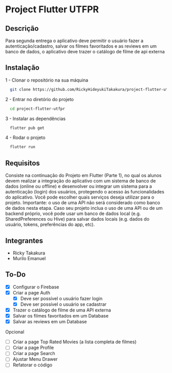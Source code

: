 # Project Flutter UTFPR

## Descrição

Para segunda entrega o aplicativo deve permitir o usuário fazer a autenticação/cadastro, salvar os filmes favoritados e as reviews em um banco de dados, o aplicativo deve trazer o catálogo de filme de api externa

## Instalação

1 - Clonar o repositório na sua máquina

```bash
  git clone https://github.com/RickyHideyukiTakakura/project-flutter-utfpr.git
```

2 - Entrar no diretório do projeto

```bash
  cd project-flutter-utfpr
```

3 - Instalar as dependências

```bash
  flutter pub get
```

4 - Rodar o projeto

```bash
  flutter run
```

## Requisitos

Consiste na continuação do Projeto em Flutter (Parte 1), no qual os alunos devem realizar a integração do aplicativo com um sistema de banco de dados (online ou offline) e desenvolver ou integrar um sistema para a autenticação (login) dos usuários, protegendo o acesso às funcionalidades do aplicativo. Você pode escolher quais serviços deseja utilizar para o projeto. Importante: o uso de uma API não será considerado como banco de dados nesta etapa. Caso seu projeto inclua o uso de uma API ou de um backend próprio, você pode usar um banco de dados local (e.g. SharedPreferences ou Hive) para salvar dados locais (e.g. dados do usuário, tokens, preferências do app, etc).

## Integrantes

- Ricky Takakura
- Murilo Emanuel

## To-Do

- [x] Configurar o Firebase
- [x] Criar a page Auth
  - [x] Deve ser possível o usuário fazer login
  - [x] Deve ser possível o usuário se cadastrar
- [x] Trazer o catálogo de filme de uma API externa
- [x] Salvar os filmes favoritados em um Database
- [x] Salvar as reviews em um Database

Opcional

- [ ] Criar a page Top Rated Movies (a lista completa de filmes)
- [ ] Criar a page Profile
- [ ] Criar a page Search
- [ ] Ajustar Menu Drawer
- [ ] Refatorar o código
